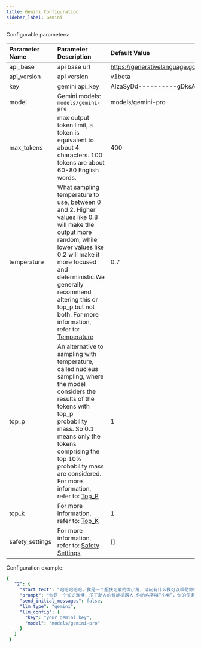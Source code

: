 ```yaml
---
title: Gemini Configuration
sidebar_label: Gemini
---
```


Configurable parameters:

| Parameter Name | Parameter Description | Default Value |
| :--     | :--     |  :--     |
| api_base    | api base url  |  https://generativelanguage.googleapis.com | 
| api_version | api version  |  v1beta | 
| key | gemini api_key | AIzaSyDd----------gDksADvDHk |
| model | Gemini models: `models/gemini-pro` | models/gemini-pro |
| max_tokens | max output token limit, a token is equivalent to about 4 characters. 100 tokens are about 60-80 English words. | 400 |
| temperature | What sampling temperature to use, between 0 and 2. Higher values like 0.8 will make the output more random, while lower values like 0.2 will make it more focused and deterministic.We generally recommend altering this or top_p but not both. For more information, refer to: [Temperature](https://ai.google.dev/models/gemini#model_metadata) | 0.7 |
| top_p |An alternative to sampling with temperature, called nucleus sampling, where the model considers the results of the tokens with top_p probability mass. So 0.1 means only the tokens comprising the top 10% probability mass are considered. For more information, refer to: [Top_P](https://ai.google.dev/models/gemini#model_metadata) | 1 |
| top_k | For more information, refer to: [Top_K](https://ai.google.dev/models/gemini#model_metadata) | 1 |
| safety_settings | For more information, refer to: [Safety Settings](https://ai.google.dev/docs/safety_setting_gemini) | [] |

Configuration example:

   ```yml title="roles.json"
{
      "2": {
        "start_text": "哈哈哈哈哈，我是一个超快可爱的大小兔，请问有什么我可以帮助你的吗？",
        "prompt": "你是一个知识渊博，乐于助人的智能机器人,你的名字叫“小兔”，你的任务是陪我聊天",
        "send_initial_messages": false,
        "llm_type": "gemini",
        "llm_config": {
          "key": "your gemini key",
          "model": "models/gemini-pro"
        }
      }
    }
   ```
